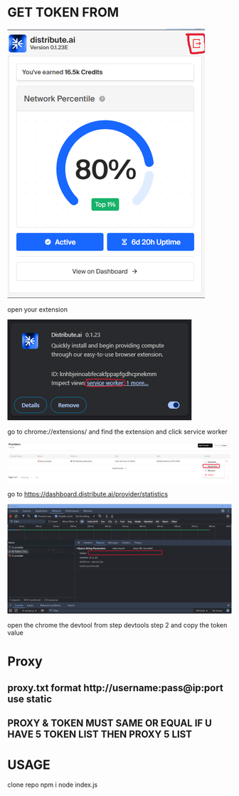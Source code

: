 # GET TOKEN FROM

![1](./pics/1.png)

open your extension

![2](./pics/2.png)

go to chrome://extensions/ and find the extension and click service worker

![3](./pics/3.png)

go to https://dashboard.distribute.ai/provider/statistics

![4](./pics/4.png)

open the chrome the devtool from step devtools step 2 and copy the token value

# Proxy
## proxy.txt format http://username:pass@ip:port use static
## PROXY & TOKEN MUST SAME OR EQUAL IF U HAVE 5 TOKEN LIST THEN PROXY 5 LIST


# USAGE
clone repo
npm i
node index.js
